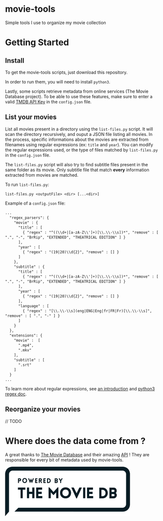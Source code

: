 # movie-tools

Simple tools I use to organize my movie collection

# Getting Started

## Install

To get the movie-tools scripts, just download this repository.

In order to run them, you will need to install `python3`.

Lastly, some scripts retrieve metadata from online services (The Movie Database project). To be able to use these features, make sure to enter a valid [TMDB API Key](https://developers.themoviedb.org/3/getting-started/introduction) in the `config.json` file.

## List your movies

List all movies present in a directory using the `list-files.py` script. It will scan the directory recursively, and ouput a JSON file listing all movies. In the process, specific informations about the movies are extracted from filenames using regular expressions (ex: `title` and `year`). You can modify the regular expressions used, or the type of files matched by `list-files.py` in the `config.json` file.

The `list-files.py` script will also try to find subtitle files present in the same folder as its movie. Only subtitle file that match **every** information extracted from movies are matched.

To run `list-files.py`:

```
list-files.py <outputFile> <dir> [...<dir>]
```

Example of a `config.json` file:

```
...
  "regex_parsers": {
    "movie" : {
      "title" : [
        { "regex" : "^((\\d+|[a-zA-Z\\']+)[\\.\\-\\s])*", "remove" : [ ".", "-", "BrRip", "EXTENDED", "THEATRICAL EDITION" ] }
      ],
      "year" : [
        { "regex" : "(19|20)\\d{2}", "remove" : [] }
      ]
    },
    "subtitle" : {
      "title" : [
        { "regex" : "^((\\d+|[a-zA-Z\\']+)[\\.\\-\\s])*", "remove" : [ ".", "-", "BrRip", "EXTENDED", "THEATRICAL EDITION" ] }
      ],
      "year" : [
        { "regex" : "(19|20)\\d{2}", "remove" : [] }
      ],
      "language" : [
        { "regex" : "[\\.\\-\\s](eng|ENG|Eng|fr|FR|Fr)[\\.\\-\\s]", "remove" : [ ".", "-" ] }
      ]
    }
  },
  "extensions": {
    "movie" :  [
      ".mp4",
      ".mkv"
    ],
    "subtitle" : [
      ".srt"
    ]
  }
...
```

To learn more about regular expressions, see [an introduction](https://www.aivosto.com/articles/regex.html) and [python3 regex doc](https://docs.python.org/3/howto/regex.html).

## Reorganize your movies

// TODO

# Where does the data come from ?

A great thanks to [The Movie Database](https://www.themoviedb.org/) and their amazing [API](https://developers.themoviedb.org/4/getting-started) ! They are responsible for every bit of metadata used by movie-tools.

![The Movie Database Logo](tmdb.png)
